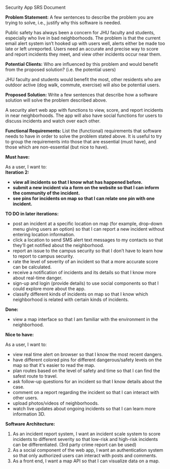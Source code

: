 Security App SRS Document

**Problem Statement:** A few sentences to describe the problem you are trying to solve, i.e., justify why this software is needed.

Public safety has always been a concern for JHU faculty and students, especially who live in bad neighborhoods. The problem is that the current email alert system isn’t hooked up with users well, alerts either be made too late or left unreported. Users need an accurate and precise way to score and report incidents they meet, and view other incidents occur near them.

**Potential Clients:** Who are influenced by this problem and would benefit from the proposed solution? (i.e. the potential users)

JHU faculty and students would benefit the most, other residents who are outdoor active (dog walk, commute, exercise) will also be potential users.

**Proposed Solution:** Write a few sentences that describe how a software solution will solve the problem described above.

A security alert web app with functions to view, score, and report incidents in near neighborhoods. The app will also have social functions for users to discuss incidents and watch over each other.

**Functional Requirements:** List the (functional) requirements that software needs to have in order to solve the problem stated above. It is useful to try to group the requirements into those that are essential (must have), and those which are non-essential (but nice to have).

**Must have:**
  
As a user, I want to:  
**Iteration 2:**
- **view all incidents so that I know what has happened before.**
- **submit a new incident via a form on the website so that I can inform the community of the incident.**
- **see pins for incidents on map so that I can relate one pin with one incident.**

**TO DO in later iterations:**
- post an incident at a specific location on map (for example, drop-down menu giving users an option) so that I can report a new incident without entering location information.
- click a location to send SMS alert text messages to my contacts so that they’ll get notified about the neighborhood. 
- report an issue to the campus security so that I don’t have to learn how to report to campus security. 
- rate the level of severity of an incident so that a more accurate score can be calculated. 
- receive a notification of incidents and its details so that I know more about real-time danger. 
- sign-up and login (provide details) to use social components so that I could explore more about the app. 
- classify different kinds of incidents on map so that I know which neighborhood is related with certain kinds of incidents.

**Done:**
 - view a map interface so that I am familiar with the environment in the neighborhood.

**Nice to have:**

As a user, I want to:
- view real time alert on browser so that I know the most recent dangers. 
- have different colored pins for different dangerous/safety levels on the map so that it's easier to read the map. 
- plan routes based on the level of safety and time so that I can find the safest route to travel. 
- ask follow-up questions for an incident so that I know details about the case. 
- comment on a report regarding the incident so that I can interact with other users. 
- upload photos/videos of neighborhoods. 
- watch live updates about ongoing incidents so that I can learn more information 3D.

**Software Architecture:**
1.	As an incident report system, I want an incident scale system to score incidents to different severity so that low-risk and high-risk incidents can be differentiated. (3rd party crime report can be used)
2.	As a social component of the web app, I want an authentication system so that only authorized users can interact with posts and comments.
3.	As a front end, I want a map API so that I can visualize data on a map.

